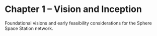 # Chapter 1 – Vision and Inception

Foundational visions and early feasibility considerations for the Sphere Space Station network.
